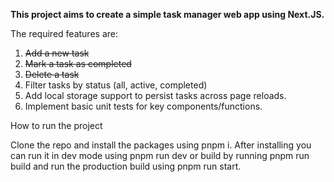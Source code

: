 **This project aims to create a simple task manager web app using Next.JS.**

The required features are:

1. ~~Add a new task~~
2. ~~Mark a task as completed~~
3. ~~Delete a task~~
4. Filter tasks by status (all, active, completed)
5. Add local storage support to persist tasks across page reloads.
6. Implement basic unit tests for key components/functions.

How to run the project

Clone the repo and install the packages using pnpm i.
After installing you can run it in dev mode using pnpm run dev or build by running pnpm run build and run the production build using pnpm run start.
